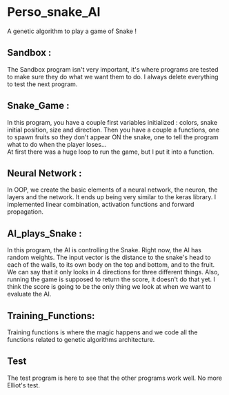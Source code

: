 # Perso_snake_AI
A genetic algorithm to play a game of Snake !

## Sandbox :
The Sandbox program isn't very important, it's where programs are tested 
to make sure they do what we want them to do. I always delete everything to test 
the next program.

## Snake_Game : 
In this program, you have a couple first variables initialized : 
colors, snake initial position, size and direction. 
Then you have a couple a functions, one to spawn fruits so they 
don't appear ON the snake, one to tell the program what to do 
when the player loses...  
At first there was a huge loop to run the game, but I put it into a function.

## Neural Network :
In OOP, we create the basic elements of a neural network, the neuron, the layers and the network. It ends up being very
similar to the keras library. I implemented linear combination, activation functions and forward propagation. 

## AI_plays_Snake : 
In this program, the AI is controlling the Snake. Right now, the AI
has random weights. The input vector is the distance to the snake's head to each of the walls, 
to its own body on the top and bottom, and to the fruit. We can say that it only looks in 4 directions for three 
different things. 
Also, running the game is supposed to return the score, it doesn't do that yet. I think the score is going to be the only thing we look at 
when we want to evaluate the AI.

## Training_Functions:
Training functions is where the magic happens and we code all the functions related to genetic algorithms architecture. 
## Test
The test program is here to see that the other programs work well. No more Elliot's test.


